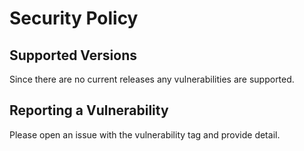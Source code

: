 # Security Policy

## Supported Versions

Since there are no current releases any vulnerabilities are supported.

## Reporting a Vulnerability

Please open an issue with the vulnerability tag and provide detail.
